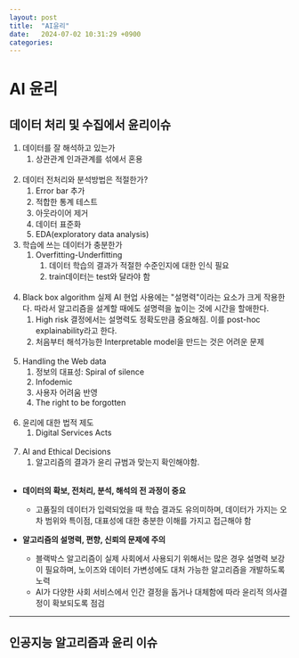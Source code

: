 ```yaml
---
layout: post
title:  "AI윤리"
date:   2024-07-02 10:31:29 +0900
categories: 
---
```


# AI 윤리
## 데이터 처리 및 수집에서 윤리이슈

1. 데이터를 잘 해석하고 있는가
   1. 상관관계 인과관계를 섞에서 혼용  
   </br>
2. 데이터 전처리와 분석방법은 적절한가?
   1. Error bar 추가
   2. 적합한 통계 테스트
   3. 아웃라이어 제거
   4. 데이터 표준화
   5. EDA(exploratory data analysis)
   </br>
3. 학습에 쓰는 데이터가 충분한가
   1. Overfitting-Underfitting
      1. 데이터 학습의 결과가 적절한 수준인지에 대한 인식 필요
      2. train데이터는 test와 달라야 함
    </br>
4. Black box algorithm
   실제 AI 현업 사용에는 "설명력"이라는 요소가 크게 작용한다. 따라서 알고리즘을 설계할 때에도  설명력을 높이는 것에 시간을 할애한다.
   1. High risk 결정에서는 설명력도 정확도만큼 중요해짐. 이를 post-hoc explainability라고 한다.
   2. 처음부터 해석가능한 Interpretable model을 만드는 것은 어려운 문제
    </br>
5. Handling the Web data
   1. 정보의 대표성: Spiral of silence
   2. Infodemic
   3. 사용자 어려움 반영
   4. The right to be forgotten
   </br>
6. 윤리에 대한 법적 제도
   1. Digital Services Acts
    </br>
7. AI and Ethical Decisions
   1. 알고리즘의 결과가 윤리 규범과 맞는지 확인해야함.
    </br>

- **데이터의 확보, 전처리, 분석, 해석의 전 과정이 중요**
  - 고품질의 데이터가 입력되었을 때 학습 결과도 유의미하며, 데이터가 가지는 오차 범위와 특이점, 대표성에 대한 충분한 이해를 가지고 접근해야 함

- **알고리즘의 설명력, 편향, 신뢰의 문제에 주의**
  - 블랙박스 알고리즘이 실제 사회에서 사용되기 위해서는 많은 경우 설명력 보강이 필요하며, 노이즈와 데이터 가변성에도 대처 가능한 알고리즘을 개발하도록 노력
  - AI가 다양한 사회 서비스에서 인간 결정을 돕거나 대체함에 따라 윤리적 의사결정이
확보되도록 점검

---
## 인공지능 알고리즘과 윤리 이슈
